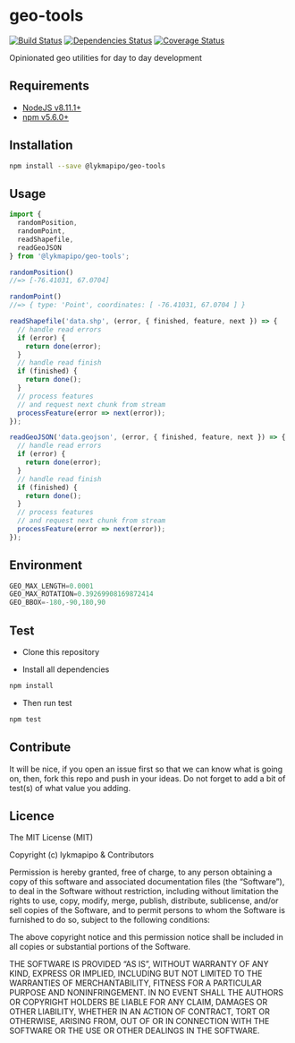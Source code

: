 # geo-tools

[![Build Status](https://travis-ci.org/lykmapipo/geo-tools.svg?branch=master)](https://travis-ci.org/lykmapipo/geo-tools)
[![Dependencies Status](https://david-dm.org/lykmapipo/geo-tools.svg?style=flat-square)](https://david-dm.org/lykmapipo/geo-tools)
[![Coverage Status](https://coveralls.io/repos/github/lykmapipo/geo-tools/badge.svg?branch=master)](https://coveralls.io/github/lykmapipo/geo-tools?branch=master)

Opinionated geo utilities for day to day development

## Requirements

- [NodeJS v8.11.1+](https://nodejs.org)
- [npm v5.6.0+](https://www.npmjs.com/)

## Installation

```sh
npm install --save @lykmapipo/geo-tools
```

## Usage

```js
import {
  randomPosition,
  randomPoint,
  readShapefile,
  readGeoJSON
} from '@lykmapipo/geo-tools';

randomPosition()
//=> [-76.41031, 67.0704]

randomPoint()
//=> { type: 'Point', coordinates: [ -76.41031, 67.0704 ] }

readShapefile('data.shp', (error, { finished, feature, next }) => {
  // handle read errors
  if (error) {
    return done(error);
  } 
  // handle read finish
  if (finished) {
    return done();
  } 
  // process features
  // and request next chunk from stream
  processFeature(error => next(error));
});

readGeoJSON('data.geojson', (error, { finished, feature, next }) => {
  // handle read errors
  if (error) {
    return done(error);
  } 
  // handle read finish
  if (finished) {
    return done();
  } 
  // process features
  // and request next chunk from stream
  processFeature(error => next(error));
});
```

## Environment
```js
GEO_MAX_LENGTH=0.0001
GEO_MAX_ROTATION=0.39269908169872414
GEO_BBOX=-180,-90,180,90
```

## Test

- Clone this repository

- Install all dependencies

```sh
npm install
```

- Then run test

```sh
npm test
```

## Contribute

It will be nice, if you open an issue first so that we can know what is going on, then, fork this repo and push in your ideas. Do not forget to add a bit of test(s) of what value you adding.

## Licence

The MIT License (MIT)

Copyright (c) lykmapipo & Contributors

Permission is hereby granted, free of charge, to any person obtaining a copy of this software and associated documentation files (the “Software”), to deal in the Software without restriction, including without limitation the rights to use, copy, modify, merge, publish, distribute, sublicense, and/or sell copies of the Software, and to permit persons to whom the Software is furnished to do so, subject to the following conditions:

The above copyright notice and this permission notice shall be included in all copies or substantial portions of the Software.

THE SOFTWARE IS PROVIDED “AS IS”, WITHOUT WARRANTY OF ANY KIND, EXPRESS OR IMPLIED, INCLUDING BUT NOT LIMITED TO THE WARRANTIES OF MERCHANTABILITY, FITNESS FOR A PARTICULAR PURPOSE AND NONINFRINGEMENT. IN NO EVENT SHALL THE AUTHORS OR COPYRIGHT HOLDERS BE LIABLE FOR ANY CLAIM, DAMAGES OR OTHER LIABILITY, WHETHER IN AN ACTION OF CONTRACT, TORT OR OTHERWISE, ARISING FROM, OUT OF OR IN CONNECTION WITH THE SOFTWARE OR THE USE OR OTHER DEALINGS IN THE SOFTWARE.
